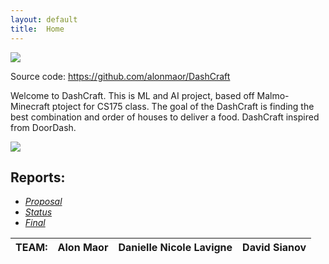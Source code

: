 ```yaml
---
layout: default
title:  Home
---
```


<img src="https://teambeyond.net/wp-content/uploads/2016/06/Minecraft-Header.jpg">

Source code: https://github.com/alonmaor/DashCraft

Welcome to DashCraft. This is ML and AI project, based off Malmo-Minecraft ptoject for CS175 class.
The goal of the DashCraft is finding the best combination and order of houses to deliver a food. DashCraft inspired from DoorDash. 

<img src="https://foodtechconnect.com/wp-content/uploads/2015/05/DoorDash-Logo.jpg">

Reports:
--------


- [*Proposal*](proposal.html)
- [*Status*](status.html)
- [*Final*](final.html)






TEAM: | Alon Maor   | Danielle Nicole Lavigne |David Sianov|
| -------------|:-------------:|:-------------:| -----:|

